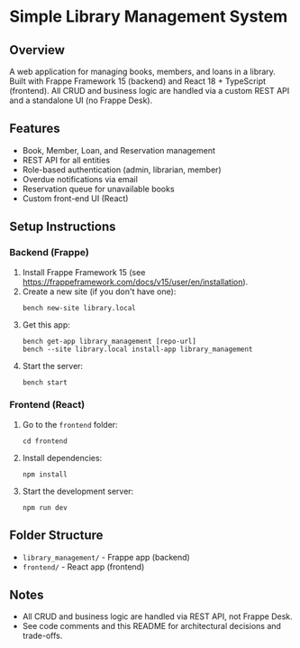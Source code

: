 # Simple Library Management System

## Overview
A web application for managing books, members, and loans in a library. Built with Frappe Framework 15 (backend) and React 18 + TypeScript (frontend). All CRUD and business logic are handled via a custom REST API and a standalone UI (no Frappe Desk).

## Features
- Book, Member, Loan, and Reservation management
- REST API for all entities
- Role-based authentication (admin, librarian, member)
- Overdue notifications via email
- Reservation queue for unavailable books
- Custom front-end UI (React)

## Setup Instructions

### Backend (Frappe)
1. Install Frappe Framework 15 (see https://frappeframework.com/docs/v15/user/en/installation).
2. Create a new site (if you don't have one):
   ```
   bench new-site library.local
   ```
3. Get this app:
   ```
   bench get-app library_management [repo-url]
   bench --site library.local install-app library_management
   ```
4. Start the server:
   ```
   bench start
   ```

### Frontend (React)
1. Go to the `frontend` folder:
   ```
   cd frontend
   ```
2. Install dependencies:
   ```
   npm install
   ```
3. Start the development server:
   ```
   npm run dev
   ```

## Folder Structure
- `library_management/` - Frappe app (backend)
- `frontend/` - React app (frontend)

## Notes
- All CRUD and business logic are handled via REST API, not Frappe Desk.
- See code comments and this README for architectural decisions and trade-offs. 